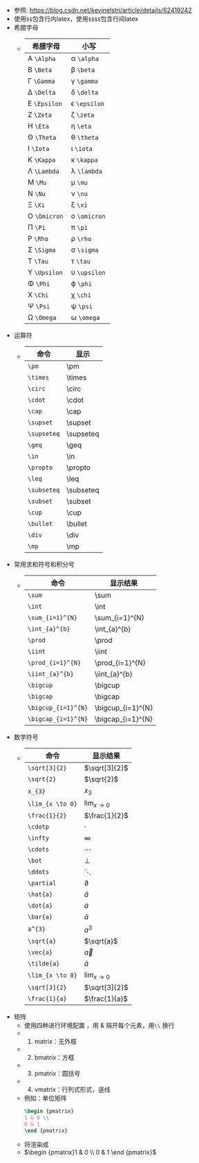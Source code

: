 - 参照: https://blog.csdn.net/kevinelstri/article/details/62419242
- 使用`$$`包含行内latex，使用`$$$$`包含行间latex
- 希腊字母
	- | 希腊字母     | 小写         |
	  | ------------ | ------------ |
	  | A `\Alpha  ` | α `\alpha  ` |
	  | B `\Beta   ` | β `\beta   ` |
	  | Γ `\Gamma  ` | γ `\gamma  ` |
	  | Δ `\Delta  ` | δ `\delta  ` |
	  | E `\Epsilon` | ϵ `\epsilon` |
	  | Z `\Zeta   ` | ζ `\zeta   ` |
	  | H `\Eta    ` | η `\eta    ` |
	  | Θ `\Theta  ` | θ `\theta  ` |
	  | I `\Iota   ` | ι `\iota   ` |
	  | K `\Kappa  ` | κ `\kappa  ` |
	  | Λ `\Lambda ` | λ `\lambda ` |
	  | M `\Mu     ` | μ `\mu     ` |
	  | N `\Nu     ` | ν `\nu     ` |
	  | Ξ `\Xi     ` | ξ `\xi     ` |
	  | O `\Omicron` | ο `\omicron` |
	  | Π `\Pi     ` | π `\pi     ` |
	  | P `\Rho    ` | ρ `\rho    ` |
	  | Σ `\Sigma  ` | σ `\sigma  ` |
	  | T `\Tau    ` | τ `\tau    ` |
	  | Υ `\Upsilon` | υ `\upsilon` |
	  | Φ `\Phi    ` | ϕ `\phi    ` |
	  | X `\Chi    ` | χ `\chi    ` |
	  | Ψ `\Psi    ` | ψ `\psi    ` |
	  | Ω `\Omega  ` | ω `\omega  ` |
- 运算符
	- | 命令        | 显示      |
	  | ----------- | --------- |
	  | `\pm`       | \pm       |
	  | `\times`    | \times    |
	  | `\circ`     | \circ     |
	  | `\cdot`     | \cdot     |
	  | `\cap`      | \cap      |
	  | `\supset`   | \supset   |
	  | `\supseteq` | \supseteq |
	  | `\geq`      | \geq      |
	  | `\in`       | \in       |
	  | `\propto`   | \propto   |
	  | `\leq`      | \leq      |
	  | `\subseteq` | \subseteq |
	  | `\subset`   | \subset   |
	  | `\cup`      | \cup      |
	  | `\bullet`   | \bullet   |
	  | `\div`      | \div      |
	  | `\mp`       | \mp       |
- 常用求和符号和积分号
	- | 命令                | 显示结果          |
	  | ------------------- | ----------------- |
	  | `\sum`              | \sum              |
	  | `\int`              | \int              |
	  | `\sum_{i=1}^{N}`    | \sum_{i=1}^{N}    |
	  | `\int_{a}^{b}`      | \int_{a}^{b}      |
	  | `\prod`             | \prod             |
	  | `\iint`             | \iint             |
	  | `\prod_{i=1}^{N}`   | \prod_{i=1}^{N}   |
	  | `\iint_{a}^{b}`     | \iint_{a}^{b}     |
	  | `\bigcup`           | \bigcup           |
	  | `\bigcap`           | \bigcap           |
	  | `\bigcup_{i=1}^{N}` | \bigcup_{i=1}^{N} |
	  | `\bigcap_{i=1}^{N}` | \bigcap_{i=1}^{N} |
- 数学符号
	- | 命令             | 显示结果           |
	  | ---------------- | ------------------ |
	  | `\sqrt[3]{2}`    | $\sqrt[3]{2}$    |
	  | `\sqrt{2}`       | $\sqrt{2}$       |
	  | `x_{3}`          | $x_{3}$          |
	  | `\lim_{x \to 0}` | $\lim_{x \to 0}$ |
	  | `\frac{1}{2}`    | $\frac{1}{2}$    |
	  | `\cdotp`         | $\cdotp$         |
	  | `\infty`         | $\infty$         |
	  | `\cdots`         | $\cdots$         |
	  | `\bot`           | $\bot$           |
	  | `\ddots`         | $\ddots$         |
	  | `\partial`       | $\partial$       |
	  | `\hat{a}`        | $\hat{a}$        |
	  | `\dot{a}`        | $\dot{a}$        |
	  | `\bar{a}`        | $\bar{a}$        |
	  | `a^{3}`          | $a^{3}$          |
	  | `\sqrt{a}`       | $\sqrt{a}$       |
	  | `\vec{a}`        | $\vec{a}$        |
	  | `\tilde{a}`      | $\tilde{a}$      |
	  | `\lim_{x \to 0}` | $\lim_{x \to 0}$ |
	  | `\sqrt[3]{2}`    | $\sqrt[3]{2}$    |
	  | `\frac{1}{a}`    | $\frac{1}{a}$    |
- 矩阵
	- 使用四种进行环境配置 ，用 & 隔开每个元素，用`\\` 换行
	- 1. matrix：无外框
	- 2. bmatrix：方框
	- 3. pmatrix：圆括号
	- 4. vmatrix：行列式形式，竖线
	- 例如：单位矩阵
		```latex
		\begin {pmatrix}
		1 & 0 \\ 
		0 & 1 
		\end {pmatrix}
		```
	- 将渲染成
	- $\begin {pmatrix}1 & 0 \\ 0 & 1 \end {pmatrix}$